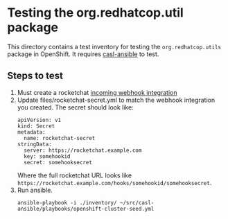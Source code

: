 # Testing the org.redhatcop.util package

This directory contains a test inventory for testing the `org.redhatcop.utils` package in OpenShift. It requires [casl-ansible](https://github.com/redhat-cop/casl-ansible.git) to test.

## Steps to test

1. Must create a rocketchat [incoming webhook integration](https://rocket.chat/docs/administrator-guides/integrations/)
2. Update files/rocketchat-secret.yml to match the webhook integration you created. The secret should look like:
    ```
    apiVersion: v1
    kind: Secret
    metadata:
      name: rocketchat-secret
    stringData:
      server: https://rocketchat.example.com
      key: somehookid
      secret: somehooksecret
    ```
    Where the full rocketchat URL looks like `https://rocketchat.example.com/hooks/somehookid/somehooksecret`.
3. Run ansible.
    ```
    ansible-playbook -i ./inventory/ ~/src/casl-ansible/playbooks/openshift-cluster-seed.yml
    ```
